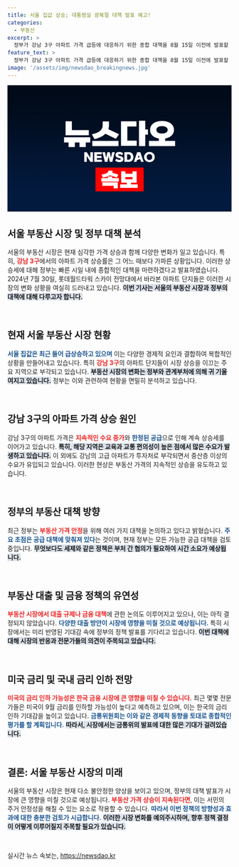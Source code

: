 ```yaml
---
title: 서울 집값 상승; 대통령실 광복절 대책 발표 예고!
categories:
  - 부동산
excerpt: >
  정부가 강남 3구 아파트 가격 급등에 대응하기 위한 종합 대책을 8월 15일 이전에 발표할 예정입니다. 공급 대책 중심으로 금융 규제에 대한 논의도 진행 중입니다. 시장의 변화에 주목하세요!
feature_text: >
  정부가 강남 3구 아파트 가격 급등에 대응하기 위한 종합 대책을 8월 15일 이전에 발표할 예정입니다. 공급 대책 중심으로 금융 규제에 대한 논의도 진행 중입니다. 시장의 변화에 주목하세요!
image: '/assets/img/newsdao_breakingnews.jpg'
---
```


<p><img src="/assets/img/newsdao_breakingnews.jpg" alt="ranknews 속보" /></p>

<h2 data-ke-size="size26">서울 부동산 시장 및 정부 대책 분석</h2>

<p data-ke-size="size16">서울의 부동산 시장은 현재 심각한 가격 상승과 함께 다양한 변화가 일고 있습니다. 특히, <b><span style="color: #ee2323;">강남 3구</span></b>에서의 아파트 가격 상승률은 그 어느 때보다 가파른 상황입니다. 이러한 상승세에 대해 정부는 빠른 시일 내에 종합적인 대책을 마련하겠다고 발표하였습니다. 2024년 7월 30일, 롯데월드타워 스카이 전망대에서 바라본 아파트 단지들은 이러한 시장의 변화 상황을 여실히 드러내고 있습니다. <b><span style="background-color: #21538527;">이번 기사는 서울의 부동산 시장과 정부의 대책에 대해 다루고자 합니다.</span></b></p>

<p data-ke-size="size16">&nbsp;</p>

<h2 data-ke-size="size26">현재 서울 부동산 시장 현황</h2>

<p data-ke-size="size16"><b><span style="color: #1a5490;">서울 집값은 최근 들어 급상승하고 있으며</span></b> 이는 다양한 경제적 요인과 결합하여 복합적인 상황을 만들어내고 있습니다. 특히 <b><span style="color: #ee2323;">강남 3구</span></b>의 아파트 단지들이 시장 상승을 이끄는 주요 지역으로 부각되고 있습니다. <b><span style="background-color: #21538527;">부동산 시장의 변화는 정부와 관계부처에 의해 귀 기울여지고 있습니다.</span></b> 정부는 이와 관련하여 현황을 면밀히 분석하고 있습니다.</p>

<p data-ke-size="size16">&nbsp;</p>

<h2 data-ke-size="size26">강남 3구의 아파트 가격 상승 원인</h2>

<p data-ke-size="size16">강남 3구의 아파트 가격은 <b><span style="color: #ee2323;">지속적인 수요 증가</span></b>와 <b><span style="color: #1a5490;">한정된 공급</span></b>으로 인해 계속 상승세를 이어가고 있습니다. <b><span style="background-color: #21538527;">특히, 해당 지역은 교육과 교통 편의성이 높은 점에서 많은 수요가 발생하고 있습니다.</span></b> 이 외에도 강남의 고급 아파트가 투자처로 부각되면서 중산층 이상의 수요가 유입되고 있습니다. 이러한 현상은 부동산 가격의 지속적인 상승을 유도하고 있습니다.</p>

<p data-ke-size="size16">&nbsp;</p>

<h2 data-ke-size="size26">정부의 부동산 대책 방향</h2>

<p data-ke-size="size16">최근 정부는 <b><span style="color: #ee2323;">부동산 가격 안정</span></b>을 위해 여러 가지 대책을 논의하고 있다고 밝혔습니다. <b><span style="color: #1a5490;">주요 초점은 공급 대책에 맞춰져 있다</span></b>는 것이며, 현재 정부는 모든 가능한 공급 대책을 검토 중입니다. <b><span style="background-color: #21538527;">무엇보다도 세제와 같은 정책은 부처 간 협의가 필요하여 시간 소요가 예상됩니다.</span></b></p>

<p data-ke-size="size16">&nbsp;</p>

<h2 data-ke-size="size26">부동산 대출 및 금융 정책의 유연성</h2>

<p data-ke-size="size16"><b><span style="color: #ee2323;">부동산 시장에서 대출 규제나 금융 대책</span></b>에 관한 논의도 이루어지고 있으나, 이는 아직 결정되지 않았습니다. <b><span style="color: #1a5490;">다양한 대출 방안이 시장에 영향을 미칠 것으로 예상됩니다.</span></b> 특히 시장에서는 미리 반영된 기대감 속에 정부의 정책 발표를 기다리고 있습니다. <b><span style="background-color: #21538527;">이번 대책에 대해 시장의 반응과 전문가들의 의견이 주목되고 있습니다.</span></b></p>

<p data-ke-size="size16">&nbsp;</p>

<h2 data-ke-size="size26">미국 금리 및 국내 금리 인하 전망</h2>

<p data-ke-size="size16"><b><span style="color: #ee2323;">미국의 금리 인하 가능성은 한국 금융 시장에 큰 영향을 미칠 수 있습니다.</span></b> 최근 몇몇 전문가들은 미국이 9월 금리를 인하할 가능성이 높다고 예측하고 있으며, 이는 한국의 금리 인하 기대감을 높이고 있습니다. <b><span style="color: #1a5490;">금통위원회는 이와 같은 경제적 동향을 토대로 종합적인 평가를 할 계획입니다.</span></b> <b><span style="background-color: #21538527;">따라서, 시장에서는 금통위의 발표에 대한 많은 기대가 걸려있습니다.</span></b></p>

<p data-ke-size="size16">&nbsp;</p>

<h2 data-ke-size="size26">결론: 서울 부동산 시장의 미래</h2>

<p data-ke-size="size16">서울의 부동산 시장은 현재 다소 불안정한 양상을 보이고 있으며, 정부의 대책 발표가 시장에 큰 영향을 미칠 것으로 예상됩니다. <b><span style="color: #ee2323;">부동산 가격 상승이 지속된다면</span></b>, 이는 서민의 주거 안정성을 해칠 수 있는 요소로 작용할 수 있습니다. <b><span style="color: #1a5490;">따라서 이번 정책의 방향성과 효과에 대한 충분한 검토가 시급합니다.</span></b> <b><span style="background-color: #21538527;">이러한 시장 변화를 예의주시하며, 향후 정책 결정이 어떻게 이루어질지 주목할 필요가 있습니다.</span></b></p>

<p data-ke-size="size16">&nbsp;</p>
실시간 뉴스 속보는, <a href="https://newsdao.kr" rel="dofollow">https://newsdao.kr</a>


